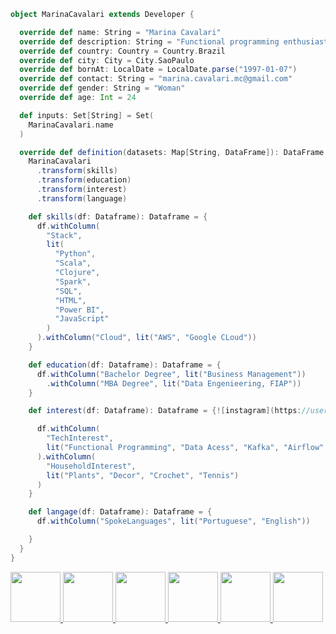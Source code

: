 ```scala 
object MarinaCavalari extends Developer {

  override def name: String = "Marina Cavalari"
  override def description: String = "Functional programming enthusiast and data engineer."
  override def country: Country = Country.Brazil
  override def city: City = City.SaoPaulo
  override def bornAt: LocalDate = LocalDate.parse("1997-01-07")
  override def contact: String = "marina.cavalari.mc@gmail.com"
  override def gender: String = "Woman"
  override def age: Int = 24

  def inputs: Set[String] = Set(
    MarinaCavalari.name
  )

  override def definition(datasets: Map[String, DataFrame]): DataFrame = {
    MarinaCavalari
      .transform(skills)
      .transform(education)
      .transform(interest)
      .transform(language)

    def skills(df: Dataframe): Dataframe = {
      df.withColumn(
        "Stack",
        lit(
          "Python",
          "Scala",
          "Clojure",
          "Spark",
          "SQL",
          "HTML",
          "Power BI",
          "JavaScript"
        )
      ).withColumn("Cloud", lit("AWS", "Google CLoud"))
    }

    def education(df: Dataframe): Dataframe = {
      df.withColumn("Bachelor Degree", lit("Business Management"))
        .withColumn("MBA Degree", lit("Data Engenieering, FIAP"))
    }

    def interest(df: Dataframe): Dataframe = {![instagram](https://user-images.githubusercontent.com/46076369/114327651-52734480-9b10-11eb-85fa-d9a9c492eaf5.png)

      df.withColumn(
        "TechInterest",
        lit("Functional Programming", "Data Acess", "Kafka", "Airflow", "Spark")
      ).withColumn(
        "HouseholdInterest",
        lit("Plants", "Decor", "Crochet", "Tennis")
      )
    }

    def langage(df: Dataframe): Dataframe = {
      df.withColumn("SpokeLanguages", lit("Portuguese", "English"))

    }
  }
}
```
<a href="https://web.facebook.com/tenthousandsyears/"> <img src="https://user-images.githubusercontent.com/46076369/114327463-8a2dbc80-9b0f-11eb-9e59-2c8623f342ab.png" width=80px> </a>
<a href="https://www.linkedin.com/in/marina-cavalari/"> <img src="https://user-images.githubusercontent.com/46076369/114327541-e0026480-9b0f-11eb-8f48-2f4aaac92e95.png" width=80px>
<a href="https://www.instagram.com/st4rdust_/"> <img src="https://user-images.githubusercontent.com/46076369/114327665-5a32e900-9b10-11eb-9bc3-5e94c27af5a4.png" width=80px>
<a href="https://api.whatsapp.com/send?phone=5511952471747"> <img src="https://user-images.githubusercontent.com/46076369/114327730-9c5c2a80-9b10-11eb-8bdd-02139ad3a8bc.png" width=80px>
<a href="marina.cavalari.mc@gmail.com"> <img src="https://user-images.githubusercontent.com/46076369/114327735-9e25ee00-9b10-11eb-9b08-64c0f0fd7c07.png" width=80px>
<a href="https://t.me/st4rdust_x"> <img src="https://user-images.githubusercontent.com/46076369/114327724-97977680-9b10-11eb-83a4-0d9a91714967.png" width=80px>




